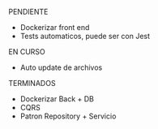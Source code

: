 PENDIENTE
* Dockerizar front end
* Tests automaticos, puede ser con Jest

EN CURSO
* Auto update de archivos

TERMINADOS

* Dockerizar Back + DB
* CQRS
* Patron Repository  + Servicio
